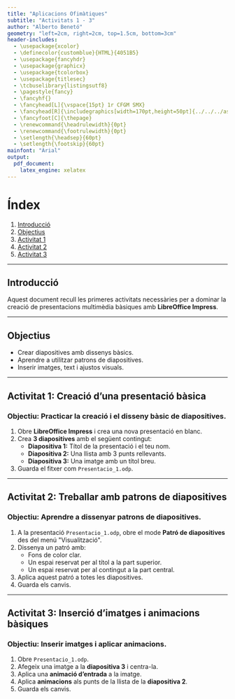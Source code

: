 ```yaml
---
title: "Aplicacions Ofimàtiques"
subtitle: "Activitats 1 - 3"
author: "Alberto Benetó"
geometry: "left=2cm, right=2cm, top=1.5cm, bottom=3cm"
header-includes:
  - \usepackage{xcolor}
  - \definecolor{customblue}{HTML}{4051B5}
  - \usepackage{fancyhdr}
  - \usepackage{graphicx}
  - \usepackage{tcolorbox}
  - \usepackage{titlesec}
  - \tcbuselibrary{listingsutf8}
  - \pagestyle{fancy}
  - \fancyhf{}
  - \fancyhead[L]{\vspace{15pt} 1r CFGM SMX}
  - \fancyhead[R]{\includegraphics[width=170pt,height=50pt]{../../../assets/fse.png}}
  - \fancyfoot[C]{\thepage}
  - \renewcommand{\headrulewidth}{0pt}
  - \renewcommand{\footrulewidth}{0pt}
  - \setlength{\headsep}{60pt}
  - \setlength{\footskip}{60pt}
mainfont: "Arial"
output: 
  pdf_document:
    latex_engine: xelatex
---
```


# Índex

1. [Introducció](#introduccio)
2. [Objectius](#objectius)
3. [Activitat 1](#activitat-1)
4. [Activitat 2](#activitat-2)
5. [Activitat 3](#activitat-3)

---

## Introducció<a id="introduccio"></a>

Aquest document recull les primeres activitats necessàries per a dominar la creació de presentacions multimèdia bàsiques amb **LibreOffice Impress**.

---

## Objectius<a id="objectius"></a>

- Crear diapositives amb dissenys bàsics.
- Aprendre a utilitzar patrons de diapositives.
- Inserir imatges, text i ajustos visuals.

---

## Activitat 1: Creació d’una presentació bàsica<a id="activitat-1"></a>

### **Objectiu:** Practicar la creació i el disseny bàsic de diapositives.

1. Obre **LibreOffice Impress** i crea una nova presentació en blanc.
2. Crea **3 diapositives** amb el següent contingut:
    - **Diapositiva 1:** Títol de la presentació i el teu nom.
    - **Diapositiva 2:** Una llista amb 3 punts rellevants.
    - **Diapositiva 3:** Una imatge amb un títol breu.
3. Guarda el fitxer com `Presentacio_1.odp`.

---

## Activitat 2: Treballar amb patrons de diapositives<a id="activitat-2"></a>

### **Objectiu:** Aprendre a dissenyar patrons de diapositives.

1. A la presentació `Presentacio_1.odp`, obre el mode **Patró de diapositives** des del menú "Visualització".
2. Dissenya un patró amb:
    - Fons de color clar.
    - Un espai reservat per al títol a la part superior.
    - Un espai reservat per al contingut a la part central.
3. Aplica aquest patró a totes les diapositives.
4. Guarda els canvis.

---

## Activitat 3: Inserció d’imatges i animacions bàsiques<a id="activitat-3"></a>

### **Objectiu:** Inserir imatges i aplicar animacions.

1. Obre `Presentacio_1.odp`.
2. Afegeix una imatge a la **diapositiva 3** i centra-la.
3. Aplica una **animació d’entrada** a la imatge.
4. Aplica **animacions** als punts de la llista de la **diapositiva 2**.
5. Guarda els canvis.
